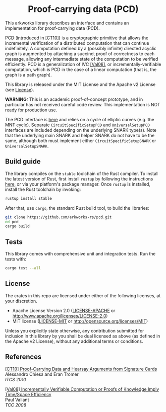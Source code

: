 <h1 align="center">Proof-carrying data (PCD)</h1>

This arkworks library describes an interface and contains an implementation for proof-carrying data (PCD).

PCD (introduced in [\[CT10\]][CT10]) is a cryptographic primitive that allows the incremental verification of a distributed computation that can continue indefinitely. A computation defined by a (possibly infinite) directed acyclic graph is augmented by attaching a succinct proof of correctness to each message, allowing any intermediate state of the computation to be verified efficiently. PCD is a generalization of IVC [\[Val08\]][Val08], or incrementally-verifiable computation, which is PCD in the case of a linear computation (that is, the graph is a path graph).

This library is released under the MIT License and the Apache v2 License (see [License](#license)).

**WARNING:** This is an academic proof-of-concept prototype, and in particular has not received careful code review. This implementation is NOT ready for production use.

The PCD interface is [here](src/ec_cycle_pcd/mod.rs) and relies on a cycle of elliptic curves (e.g. the MNT cycle). Separate `CircuitSpecificSetupPCD` and `UniversalSetupPCD` interfaces are included depending on the underlying SNARK type(s). Note that the underlying main SNARK and helper SNARK do not have to be the same, although both must implement either `CircuitSpecificSetupSNARK` or `UniversalSetupSNARK`.

## Build guide

The library compiles on the `stable` toolchain of the Rust compiler. To install the latest version of Rust, first install `rustup` by following the instructions [here](https://rustup.rs/), or via your platform's package manager. Once `rustup` is installed, install the Rust toolchain by invoking:
```bash
rustup install stable
```

After that, use `cargo`, the standard Rust build tool, to build the libraries:
```bash
git clone https://github.com/arkworks-rs/pcd.git
cd pcd
cargo build
```

## Tests
This library comes with comprehensive unit and integration tests. Run the tests with:
```bash
cargo test --all
```

## License

The crates in this repo are licensed under either of the following licenses, at your discretion.

 * Apache License Version 2.0 ([LICENSE-APACHE](LICENSE-APACHE) or http://www.apache.org/licenses/LICENSE-2.0)
 * MIT license ([LICENSE-MIT](LICENSE-MIT) or http://opensource.org/licenses/MIT)

Unless you explicitly state otherwise, any contribution submitted for inclusion in this library by you shall be dual licensed as above (as defined in the Apache v2 License), without any additional terms or conditions.

[CT10]: https://people.eecs.berkeley.edu/~alexch/docs/CT10.pdf
[Val08]: https://doi.org/10.1007/978-3-540-78524-8_1

## References
[\[CT10\] Proof-Carrying Data and Hearsay Arguments from Signature Cards][CT10]<br />
Alessandro Chiesa and Eran Tromer<br />
*ITCS 2010*

[\[Val08\] Incrementally Verifiable Computation or Proofs of Knowledge Imply Time/Space Efficiency][Val08]<br />
Paul Valiant<br />
*TCC 2008*
